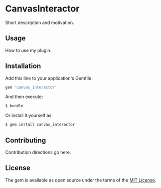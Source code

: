 # CanvasInteractor
Short description and motivation.

## Usage
How to use my plugin.

## Installation
Add this line to your application's Gemfile:

```ruby
gem 'canvas_interactor'
```

And then execute:
```bash
$ bundle
```

Or install it yourself as:
```bash
$ gem install canvas_interactor
```

## Contributing
Contribution directions go here.

## License
The gem is available as open source under the terms of the [MIT License](https://opensource.org/licenses/MIT).
